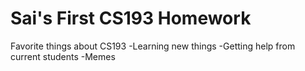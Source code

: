 # Sai's First CS193 Homework

Favorite things about CS193
-Learning new things
-Getting help from current students
-Memes
